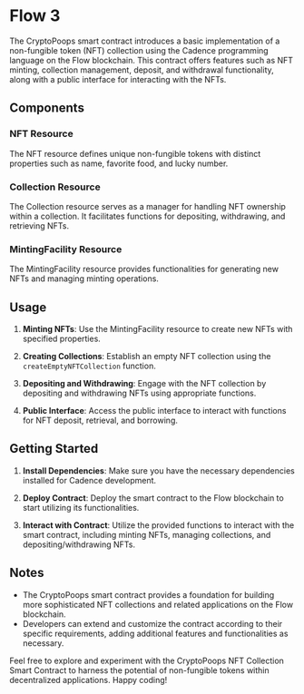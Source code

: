 # Flow 3

The CryptoPoops smart contract introduces a basic implementation of a non-fungible token (NFT) collection using the Cadence programming language on the Flow blockchain. This contract offers features such as NFT minting, collection management, deposit, and withdrawal functionality, along with a public interface for interacting with the NFTs.

## Components

### NFT Resource

The NFT resource defines unique non-fungible tokens with distinct properties such as name, favorite food, and lucky number.

### Collection Resource

The Collection resource serves as a manager for handling NFT ownership within a collection. It facilitates functions for depositing, withdrawing, and retrieving NFTs.

### MintingFacility Resource

The MintingFacility resource provides functionalities for generating new NFTs and managing minting operations.

## Usage

1. **Minting NFTs**: Use the MintingFacility resource to create new NFTs with specified properties.

2. **Creating Collections**: Establish an empty NFT collection using the `createEmptyNFTCollection` function.

3. **Depositing and Withdrawing**: Engage with the NFT collection by depositing and withdrawing NFTs using appropriate functions.

4. **Public Interface**: Access the public interface to interact with functions for NFT deposit, retrieval, and borrowing.

## Getting Started

1. **Install Dependencies**: Make sure you have the necessary dependencies installed for Cadence development.

2. **Deploy Contract**: Deploy the smart contract to the Flow blockchain to start utilizing its functionalities.

3. **Interact with Contract**: Utilize the provided functions to interact with the smart contract, including minting NFTs, managing collections, and depositing/withdrawing NFTs.

## Notes

- The CryptoPoops smart contract provides a foundation for building more sophisticated NFT collections and related applications on the Flow blockchain.
- Developers can extend and customize the contract according to their specific requirements, adding additional features and functionalities as necessary.

Feel free to explore and experiment with the CryptoPoops NFT Collection Smart Contract to harness the potential of non-fungible tokens within decentralized applications. Happy coding!
